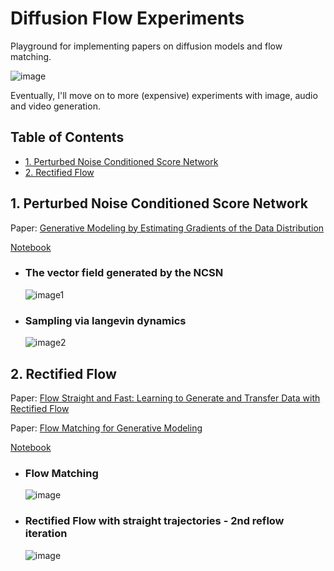 # Diffusion Flow Experiments

Playground for implementing papers on diffusion models and flow matching.

<!-- ![CFM Loss](https://latex.codecogs.com/png.image?\dpi{400}\bg_white\displaystyle%20\mathcal{L}_{\mathrm{CFM}}(\theta)%20=%20\mathbb{E}_{t,%20q(x_1),%20p(x_0)}%20\big\lVert%20v_t(\psi_t(x_0))%20-%20\frac{d}{dt}\psi_t(x_0)\big\rVert^2) -->

![image](https://github.com/user-attachments/assets/b3c66b94-8fa3-4307-a78f-c6327f738f9a)


Eventually, I'll move on to more (expensive) experiments with image, audio and video generation.


## Table of Contents

- [1. Perturbed Noise Conditioned Score Network](#1-perturbed-noise-conditioned-score-network)
- [2. Rectified Flow](#2-rectified-flow)



## 1. Perturbed Noise Conditioned Score Network


Paper: [Generative Modeling by Estimating Gradients of the Data Distribution](https://arxiv.org/abs/1907.05600)

[Notebook](https://github.com/avramdj/diffy/blob/main/src/1_perturbed_ncsn.ipynb)


* ### The vector field generated by the NCSN

  ![image1](https://github.com/user-attachments/assets/5affd982-6646-48cb-bd39-88714be8a80e)

* ### Sampling via langevin dynamics

  ![image2](https://github.com/user-attachments/assets/ea38069a-4457-4d7e-8b23-97f1e08f143f)



## 2. Rectified Flow


Paper: [Flow Straight and Fast: Learning to Generate and Transfer Data with Rectified Flow](https://arxiv.org/abs/2209.03003)

Paper: [Flow Matching for Generative Modeling](https://arxiv.org/abs/2210.02747)

[Notebook](https://github.com/avramdj/diffy/blob/main/src/2_rectified_flow.ipynb)


* ### Flow Matching

  ![image](https://github.com/user-attachments/assets/58db0571-dc33-40d5-a884-621d92066164)

* ### Rectified Flow with straight trajectories - 2nd reflow iteration

  ![image](https://github.com/user-attachments/assets/89ef9310-7efa-4280-a4b0-acb98508e1a5)



